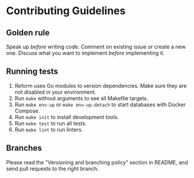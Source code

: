 # Contributing Guidelines

## Golden rule

Speak up _before_ writing code. Comment on existing issue or create a new one. Discuss what
you want to implement _before_ implementing it.


## Running tests

1. Reform uses Go modules to version dependencies. Make sure they are not disabled in your environment.
2. Run `make` without arguments to see all Makefile targets.
3. Run `make env-up` or `make env-up-detach` to start databases with Docker Compose.
4. Run `make init` to install development tools.
5. Run `make test` to run all tests.
5. Run `make lint` to run linters.


## Branches

Please read the "Versioning and branching policy" section in README,
and send pull requests to the right branch.
